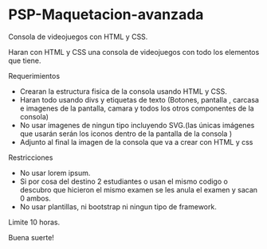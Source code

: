 # PSP-Maquetacion-avanzada
Consola de videojuegos con HTML y CSS.

Haran con HTML y CSS una consola de videojuegos con todo los elementos que tiene.

Requerimientos

- Crearan la estructura fisica de la consola usando HTML y CSS.
- Haran todo usando divs y etiquetas de texto (Botones, pantalla , carcasa e imagenes de la pantalla, camara y todos los otros componentes de la consola)
- No usar imagenes de ningun tipo incluyendo SVG.(las únicas imágenes que usarán serán los iconos dentro de la pantalla de la consola )
- Adjunto al final la imagen de la consola que va a crear con HTML y css

Restricciones

- No usar lorem ipsum.
- Si por cosa del destino 2 estudiantes o usan el mismo codigo o descubro que hicieron el mismo examen se les anula el examen y sacan 0 ambos.
- No usar plantillas, ni bootstrap ni ningun tipo de framework.

Limite 10 horas.

Buena suerte!
